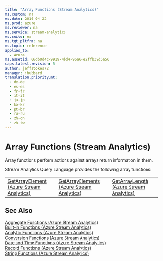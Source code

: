 ```yaml
---
title: "Array Functions (Stream Analytics)"
ms.custom: na
ms.date: 2016-04-22
ms.prod: azure
ms.reviewer: na
ms.service: stream-analytics
ms.suite: na
ms.tgt_pltfrm: na
ms.topic: reference
applies_to: 
  - Azure
ms.assetid: 06db0d4c-9919-4bd4-96a6-e2ffb39d5a56
caps.latest.revision: 5
author: jeffstokes72
manager: jhubbard
translation.priority.mt: 
  - de-de
  - es-es
  - fr-fr
  - it-it
  - ja-jp
  - ko-kr
  - pt-br
  - ru-ru
  - zh-cn
  - zh-tw
---
```

# Array Functions (Stream Analytics)
  Array functions perform actions against arrays return information in them.  
  
 Stream Analytics Query Language provides the following array functions:  
  
||||  
|-|-|-|  
|[GetArrayElement &#40;Azure Stream Analytics&#41;](../streamAnalyticsQueryLanguage/GetArrayElement--Azure-Stream-Analytics-.md)|[GetArrayElements &#40;Azure Stream Analytics&#41;](../streamAnalyticsQueryLanguage/GetArrayElements--Azure-Stream-Analytics-.md)|[GetArrayLength &#40;Azure Stream Analytics&#41;](../streamAnalyticsQueryLanguage/GetArrayLength--Azure-Stream-Analytics-.md)|  
  
## See Also  
 [Aggregate Functions &#40;Azure Stream Analytics&#41;](../streamAnalyticsQueryLanguage/Aggregate-Functions--Azure-Stream-Analytics-.md)   
 [Built-in Functions &#40;Azure Stream Analytics&#41;](../streamAnalyticsQueryLanguage/Built-in-Functions--Azure-Stream-Analytics-.md)   
 [Analytic Functions &#40;Azure Stream Analytics&#41;](../streamAnalyticsQueryLanguage/Analytic-Functions--Azure-Stream-Analytics-.md)   
 [Conversion Functions &#40;Azure Stream Analytics&#41;](../streamAnalyticsQueryLanguage/Conversion-Functions--Azure-Stream-Analytics-.md)   
 [Date and Time Functions &#40;Azure Stream Analytics&#41;](../streamAnalyticsQueryLanguage/Date-and-Time-Functions--Azure-Stream-Analytics-.md)   
 [Record Functions &#40;Azure Stream Analytics&#41;](../streamAnalyticsQueryLanguage/Record-Functions--Azure-Stream-Analytics-.md)   
 [String Functions &#40;Azure Stream Analytics&#41;](../streamAnalyticsQueryLanguage/String-Functions--Azure-Stream-Analytics-.md)  
  
  